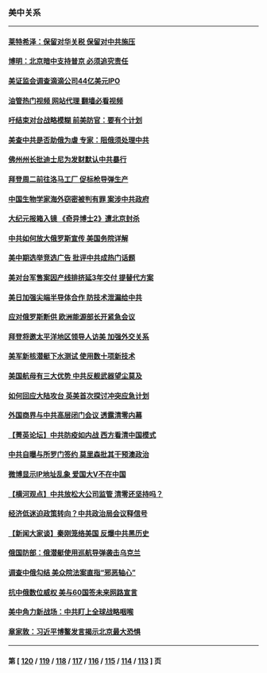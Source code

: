 ### 美中关系
---
#### [莱特希泽：保留对华关税 保留对中共施压](../../pages/nf1412576/n13726477.md?05041245) 
#### [博明：北京暗中支持普京 必须追究责任](../../pages/nf1412576/n13726270.md?05041245) 
#### [美证监会调查滴滴公司44亿美元IPO](../../pages/nf1412576/n13726424.md?05041245) 
#### [油管热门视频 网站代理 翻墙必看视频](http://209.222.30.114:81/youtube.html?05041245)
#### [吁结束对台战略模糊 前美防官：要有个计划](../../pages/nf1412576/n13726430.md?05041245) 
#### [美查中共是否助俄为虐 专家：阻俄须处理中共](../../pages/nf1412576/n13726267.md?05041245) 
#### [佛州州长批迪士尼为发财默认中共暴行](../../pages/nf1412576/n13726276.md?05041245) 
#### [拜登周二前往洛马工厂 促标枪导弹生产](../../pages/nf1412576/n13726182.md?05041245) 
#### [中国生物学家海外窃密被判有罪 案涉中共政府](../../pages/nf1412576/n13726188.md?05041245) 
#### [大纪元报箱入镜 《奇异博士2》遭北京封杀](../../pages/nf1412576/n13725845.md?05041245) 
#### [中共如何放大俄罗斯宣传 美国务院详解](../../pages/nf1412576/n13725728.md?05041245) 
#### [美中期选举竞选广告 批评中共成热门话题](../../pages/nf1412576/n13725722.md?05041245) 
#### [美对台军售案因产线排挤延3年交付 提替代方案](../../pages/nf1412576/n13725597.md?05041245) 
#### [美日加强尖端半导体合作 防技术泄漏给中共](../../pages/nf1412576/n13725683.md?05041245) 
#### [应对俄罗斯断供 欧洲能源部长开紧急会议](../../pages/nf1412576/n13725524.md?05041245) 
#### [拜登将邀太平洋地区领导人访美 加强外交关系](../../pages/nf1412576/n13725266.md?05041245) 
#### [美军新核潜艇下水测试  使用数十项新技术](../../pages/nf1412576/n13724976.md?05041245) 
#### [美国航母有三大优势 中共反舰武器望尘莫及](../../pages/nf1412576/n13710322.md?05041245) 
#### [如何回应大陆攻台 英美首次探讨冲突应急计划](../../pages/nf1412576/n13724432.md?05041245) 
#### [外国商界与中共高层闭门会议 透露清零内幕](../../pages/nf1412576/n13724312.md?05041245) 
#### [【菁英论坛】中共防疫如内战 西方看清中国模式](../../pages/nf1412576/n13724211.md?05041245) 
#### [中共自曝与所罗门签约 莫里森批其干预澳政治](../../pages/nf1412576/n13724202.md?05041245) 
#### [微博显示IP地址乱象 爱国大V不在中国](../../pages/nf1412576/n13724291.md?05041245) 
#### [【横河观点】中共放松大公司监管 清零还坚持吗？](../../pages/nf1412576/n13723664.md?05041245) 
#### [经济低迷迫政策转向？中共政治局会议释信号](../../pages/nf1412576/n13723610.md?05041245) 
#### [【新闻大家谈】秦刚笼络美国 反爆中共黑历史](../../pages/nf1412576/n13722995.md?05041245) 
#### [俄国防部：俄潜艇使用巡航导弹袭击乌克兰](../../pages/nf1412576/n13723318.md?05041245) 
#### [调查中俄勾结 美众院法案直指“邪恶轴心”](../../pages/nf1412576/n13723270.md?05041245) 
#### [抗中俄数位威权 美与60国签未来网路宣言](../../pages/nf1412576/n13722999.md?05041245) 
#### [美中角力新战场：中共盯上全球战略咽喉](../../pages/nf1412576/n13722771.md?05041245) 
#### [章家敦：习近平博鳌发言揭示北京最大恐惧](../../pages/nf1412576/n13722777.md?05041245) 

---
#### 第 [ [120](./120.md?05041245) / [119](./119.md?05041245) / [118](./118.md?05041245) / [117](./117.md?05041245) / [116](./116.md?05041245) / [115](./115.md?05041245) / [114](./114.md?05041245) / [113](./113.md?05041245) ] 页
